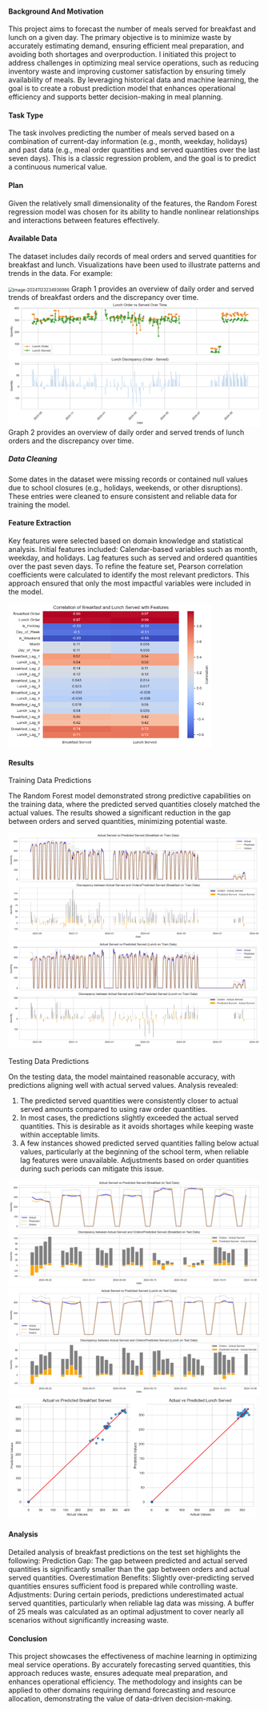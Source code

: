 #### Background And Motivation

This project aims to forecast the number of meals served for breakfast and lunch on a given day. The primary objective is to minimize waste by accurately estimating demand, ensuring efficient meal preparation, and avoiding both shortages and overproduction. I initiated this project to address challenges in optimizing meal service operations, such as reducing inventory waste and improving customer satisfaction by ensuring timely availability of meals. By leveraging historical data and machine learning, the goal is to create a robust prediction model that enhances operational efficiency and supports better decision-making in meal planning.

#### Task Type

The task involves predicting the number of meals served based on a combination of current-day information (e.g., month, weekday, holidays) and past data (e.g., meal order quantities and served quantities over the last seven days). This is a classic regression problem, and the goal is to predict a continuous numerical value.

#### Plan

Given the relatively small dimensionality of the features, the Random Forest regression model was chosen for its ability to handle nonlinear relationships and interactions between features effectively.

#### Available Data

The dataset includes daily records of meal orders and served quantities for breakfast and lunch. Visualizations have been used to illustrate patterns and trends in the data. For example:

<img src="[def]" alt="image-20241123234936986" style="zoom:60%;" />
   Graph 1 provides an overview of daily order and served trends of breakfast orders and the discrepancy over time.

<img src="assets/Image/image-20241123234949929.png" alt="image-20241123234949929" style="zoom:60%;" />
   Graph 2 provides an overview of daily order and served trends of lunch orders and the discrepancy over time.

##### Data Cleaning

Some dates in the dataset were missing records or contained null values due to school closures (e.g., holidays, weekends, or other disruptions). These entries were cleaned to ensure consistent and reliable data for training the model.

#### Feature Extraction

Key features were selected based on domain knowledge and statistical analysis. Initial features included:
   Calendar-based variables such as month, weekday, and holidays.
   Lag features such as served and ordered quantities over the past seven days.
To refine the feature set, Pearson correlation coefficients were calculated to identify the most relevant predictors. This approach ensured that only the most impactful variables were included in the model.

<img src="assets/Image/image-20241123235012864.png" alt="image-20241123235012864" style="zoom:55%;" />

#### Results

Training Data Predictions

The Random Forest model demonstrated strong predictive capabilities on the training data, where the predicted served quantities closely matched the actual values. The results showed a significant reduction in the gap between orders and served quantities, minimizing potential waste.

<img src="assets/Image/image-20241123235035724.png" alt="image-20241123235035724" style="zoom:50%;" />

<img src="assets/Image/image-20241123235135396.png" alt="image-20241123235135396" style="zoom:50%;" />

Testing Data Predictions

On the testing data, the model maintained reasonable accuracy, with predictions aligning well with actual served values. Analysis revealed:
1. The predicted served quantities were consistently closer to actual served amounts compared to using raw order quantities.
2. In most cases, the predictions slightly exceeded the actual served quantities. This is desirable as it avoids shortages while keeping waste within acceptable limits.
3. A few instances showed predicted served quantities falling below actual values, particularly at the beginning of the school term, when reliable lag features were unavailable. Adjustments based on order quantities during such periods can mitigate this issue.

<img src="assets/Image/image-20241123235142965.png" alt="image-20241123235142965" style="zoom:50%;" />

<img src="assets/Image/image-20241123235147705.png" alt="image-20241123235147705" style="zoom:50%;" />

<img src="assets/Image/image-20241123235152808.png" alt="image-20241123235152808" style="zoom:50%;" />

#### Analysis

Detailed analysis of breakfast predictions on the test set highlights the following:
   Prediction Gap: The gap between predicted and actual served quantities is significantly smaller than the gap between orders and actual served quantities.
   Overestimation Benefits: Slightly over-predicting served quantities ensures sufficient food is prepared while controlling waste.
   Adjustments: During certain periods, predictions underestimated actual served quantities, particularly when reliable lag data was missing. A buffer of 25 meals was calculated as an optimal adjustment to cover nearly all scenarios without significantly increasing waste.

#### Conclusion

This project showcases the effectiveness of machine learning in optimizing meal service operations. By accurately forecasting served quantities, this approach reduces waste, ensures adequate meal preparation, and enhances operational efficiency. The methodology and insights can be applied to other domains requiring demand forecasting and resource allocation, demonstrating the value of data-driven decision-making.